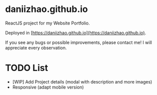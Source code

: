 # daniizhao.github.io

ReactJS project for my Website Portfolio. 

Deployed in [https://daniizhao.github.io](https://daniizhao.github.io).

If you see any bugs or possible improvements, please contact me! I will appreciate every observation.

# TODO List

* [WIP] Add Project details (modal with description and more images)
* Responsive (adapt mobile version)
